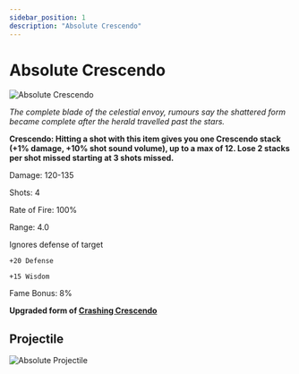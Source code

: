 ```yaml
---
sidebar_position: 1
description: "Absolute Crescendo"
---
```


# Absolute Crescendo

![Absolute Crescendo](https://cdn.discordapp.com/attachments/962723437464395846/1004995284482412574/cresc.png)


<i>The complete blade of the celestial envoy, rumours say the shattered form became complete after the herald travelled past the stars.</i>

**Crescendo: Hitting a shot with this item gives you one Crescendo stack (+1% damage, +10% shot sound volume), up to a max of 12. Lose 2 stacks per shot missed starting at 3 shots missed.**

Damage: 120-135

Shots: 4

Rate of Fire: 100%

Range: 4.0

Ignores defense of target

    +20 Defense

    +15 Wisdom

Fame Bonus: 8%

**Upgraded form of [Crashing Crescendo](https://wiki.valorserver.com/docs/items/weapons/lances/ut/crashing_crescendo)**

## Projectile

![Absolute Projectile](https://cdn.discordapp.com/attachments/1160376179996496013/1187805119824281711/normal_ar_blade.gif?ex=659838b8&is=6585c3b8&hm=6b93f9704c32cabfb3d4d7a10ed35c307cdc2ed9a6d1ac811495ee57f4c71579&)
